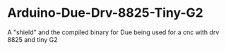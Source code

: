 # Arduino-Due-Drv-8825-Tiny-G2
A "shield" and the compiled binary for Due being used for a cnc with drv 8825 and tiny G2
